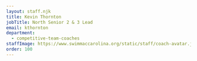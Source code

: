 ```yaml
---
layout: staff.njk
title: Kevin Thornton
jobTitle: North Senior 2 & 3 Lead
email: kthornton
department:
  - competitive-team-coaches
staffImage: https://www.swimmaccarolina.org/static/staff/coach-avatar.jpg
order: 100
---
```

